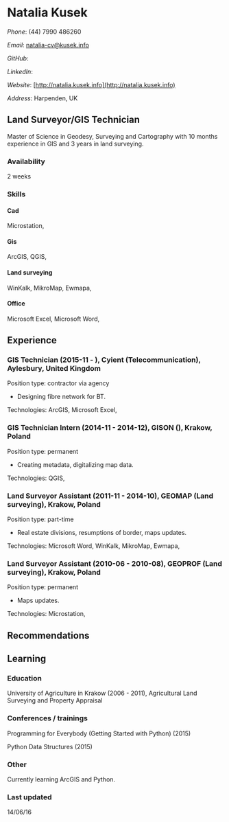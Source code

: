# Natalia Kusek

*Phone*: (44) 7990 486260

*Email*: natalia-cv@kusek.info

*GitHub*: []()

*LinkedIn*: []()

*Website*: [http://natalia.kusek.info](http://natalia.kusek.info)

*Address*: Harpenden, UK

## Land Surveyor/GIS Technician

Master of Science in Geodesy, Surveying and Cartography with 10 months experience in GIS and 3 years in land surveying.

### Availability

2 weeks

### Skills

#### Cad
Microstation, 

#### Gis
ArcGIS, QGIS, 

#### Land surveying
WinKalk, MikroMap, Ewmapa, 

#### Office
Microsoft Excel, Microsoft Word, 


## Experience

### GIS Technician (2015-11 - ), Cyient (Telecommunication), Aylesbury, United Kingdom
Position type: contractor via agency
* Designing fibre network for BT. 


Technologies: ArcGIS, Microsoft Excel, 

### GIS Technician Intern (2014-11 - 2014-12), GISON (), Krakow, Poland
Position type: permanent
* Creating metadata, digitalizing map data. 


Technologies: QGIS, 

### Land Surveyor Assistant (2011-11 - 2014-10), GEOMAP (Land surveying), Krakow, Poland
Position type: part-time
* Real estate divisions, resumptions of border, maps updates. 


Technologies: Microsoft Word, WinKalk, MikroMap, Ewmapa, 

### Land Surveyor Assistant (2010-06 - 2010-08), GEOPROF (Land surveying), Krakow, Poland
Position type: permanent
* Maps updates. 


Technologies: Microstation, 


## Recommendations

## Learning

### Education

University of Agriculture in Krakow (2006 - 2011), Agricultural Land Surveying and Property Appraisal


### Conferences / trainings

Programming for Everybody (Getting Started with Python) (2015)

Python Data Structures (2015)


### Other

Currently learning ArcGIS and Python.

### Last updated

14/06/16
